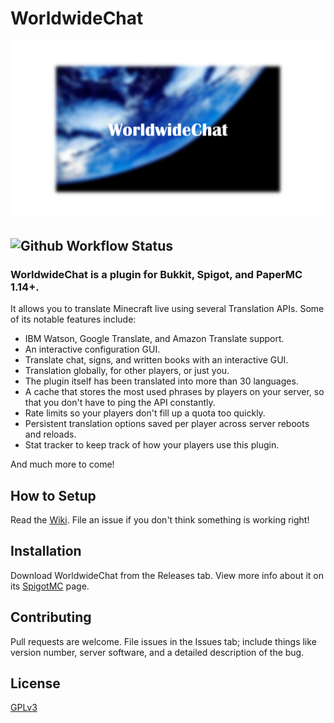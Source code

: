 # WorldwideChat 
![](https://github.com/3xpl0itz/WorldwideChat/blob/main/resources/Banner.png)
## ![Github Workflow Status](https://img.shields.io/github/workflow/status/3xpl0itz/WorldwideChat/Build%20Latest%20WorldwideChat%20Commit%20on%20Main%20Branch?style=for-the-badge)
### WorldwideChat is a plugin for Bukkit, Spigot, and PaperMC 1.14+.
It allows you to translate Minecraft live using several Translation APIs.
Some of its notable features include:
- IBM Watson, Google Translate, and Amazon Translate support.
- An interactive configuration GUI.
- Translate chat, signs, and written books with an interactive GUI.
- Translation globally, for other players, or just you.
- The plugin itself has been translated into more than 30 languages.
- A cache that stores the most used phrases by players on your server, so that you don't have to ping the API constantly.
- Rate limits so your players don't fill up a quota too quickly.
- Persistent translation options saved per player across server reboots and reloads.
- Stat tracker to keep track of how your players use this plugin.

And much more to come! 

## How to Setup
Read the [Wiki](https://github.com/3xpl0itz/WorldwideChat/wiki). File an issue if you don't think something is working right!

## Installation
Download WorldwideChat from the Releases tab. View more info about it on its [SpigotMC](https://www.spigotmc.org/resources/worldwidechat.89910/) page.

## Contributing
Pull requests are welcome. File issues in the Issues tab; include things like version number, server software, and a detailed description of the bug.

## License
[GPLv3](https://choosealicense.com/licenses/gpl-3.0/)
